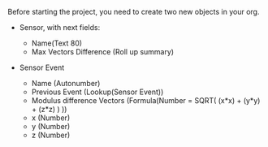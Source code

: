 Before starting the project, you need to create two new objects in your org.

+ Sensor, with next fields:
  + Name(Text 80)
  + Max Vectors Difference (Roll up summary)

+ Sensor Event
  + Name (Autonumber)
  + Previous Event (Lookup(Sensor Event))
  + Modulus difference Vectors (Formula(Number = SQRT( (x\*x) + (y\*y) + (z*z) ) ))
  + x (Number)
  + y (Number)
  + z (Number)